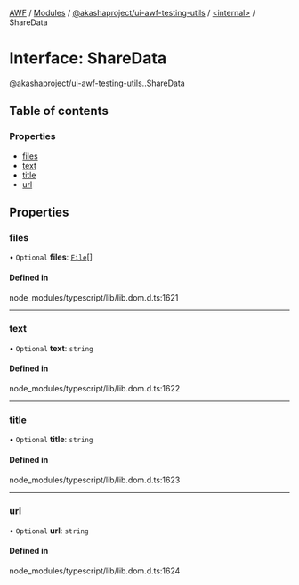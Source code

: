[AWF](../README.md) / [Modules](../modules.md) / [@akashaproject/ui-awf-testing-utils](../modules/akashaproject_ui_awf_testing_utils.md) / [<internal\>](../modules/akashaproject_ui_awf_testing_utils._internal_.md) / ShareData

# Interface: ShareData

[@akashaproject/ui-awf-testing-utils](../modules/akashaproject_ui_awf_testing_utils.md).[<internal>](../modules/akashaproject_ui_awf_testing_utils._internal_.md).ShareData

## Table of contents

### Properties

- [files](akashaproject_ui_awf_testing_utils._internal_.ShareData.md#files)
- [text](akashaproject_ui_awf_testing_utils._internal_.ShareData.md#text)
- [title](akashaproject_ui_awf_testing_utils._internal_.ShareData.md#title)
- [url](akashaproject_ui_awf_testing_utils._internal_.ShareData.md#url)

## Properties

### files

• `Optional` **files**: [`File`](../modules/akashaproject_ui_awf_testing_utils._internal_.md#file)[]

#### Defined in

node_modules/typescript/lib/lib.dom.d.ts:1621

___

### text

• `Optional` **text**: `string`

#### Defined in

node_modules/typescript/lib/lib.dom.d.ts:1622

___

### title

• `Optional` **title**: `string`

#### Defined in

node_modules/typescript/lib/lib.dom.d.ts:1623

___

### url

• `Optional` **url**: `string`

#### Defined in

node_modules/typescript/lib/lib.dom.d.ts:1624
